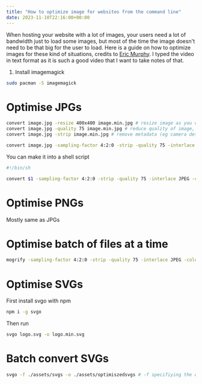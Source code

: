 ```yaml
---
title: "How to optimize image for websites from the command line"
date: 2023-11-10T22:16:00+00:00
---
```


When hosting your website with a lot of images, your users need a lot of bandwidth just to load some images, but most of the time the image doesn't need to be that big for the user to load. Here is a guide on how to optimize images for these kind of situations, credits to [Eric Murphy](https://youtu.be/8zj44m0hAoU?si=wAkGlGn5CSWYKR9n). I typed the video in text format as it is such a good video that I want to take notes of that.

1. Install imagemagick
```sh
sudo pacman -S imagemagick
```

# Optimise JPGs

```sh
convert image.jpg -resize 400x400 image.min.jpg # resize image as you don't always need that big
convert image.jpg -quality 75 image.min.jpg # reduce quality of image, 75% is a good compromise between file size and quality
convert image.jpg -strip image.min.jpg # remove metadata (eg camera details, location, etc.)

convert image.jpg -sampling-factor 4:2:0 -strip -quality 75 -interlace JPEG -colorspace sRGB -resize 0 converted.jpg # best for web quality wise
```

You can make it into a shell script
```sh
#!/bin/sh

convert $1 -sampling-factor 4:2:0 -strip -quality 75 -interlace JPEG -colorspace sRGB -resize $2 $3
```

# Optimise PNGs

Mostly same as JPGs

# Optimise batch of files at a time

```sh
mogrify -sampling-factor 4:2:0 -strip -quality 75 -interlace JPEG -colorspace sRGB -resize 400 -path "opt" *.jpg # converting all jpgs and put all converted jpgs into opt folder
```

# Optimise SVGs

First install svgo with npm

```sh
npm i -g svgo
```

Then run
```sh
svgo logo.svg -o logo.min.svg
```
# Batch convert SVGs

```sh
svgo -f ./assets/svgs -o ./assets/optimiszedsvgs # -f specifiying the directory and -o is the output directory
```
